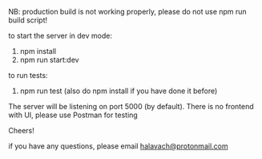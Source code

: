 NB: production build is not working properly, please do not use npm run build script!

to start the server in dev mode:
1. npm install
2. npm run start:dev

to run tests:
1. npm run test 
(also do  npm install if you have done it before)


The server will be listening on port 5000 (by default). 
There is no frontend with UI, please use Postman for testing

Cheers!

if you have any questions, please email halavach@protonmail.com 